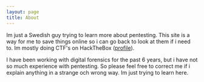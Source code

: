 ```yaml
---
layout: page
title: About
---
```


Im just a Swedish guy trying to learn more about pentesting.
This site is a way for me to save things online so i can go back to look at them if i need to. Im mostly doing CTF's on HackTheBox (<a href="https://www.hackthebox.eu/profile/44591">profile</a>). 

I have been working with digital forensics for the past 6 years, but i have not so much experience with pentesting. So please feel free to correct me if i explain anything in a strange och wrong way. Im just trying to learn here.

<script src="https://www.hackthebox.eu/badge/44591"></script> 




